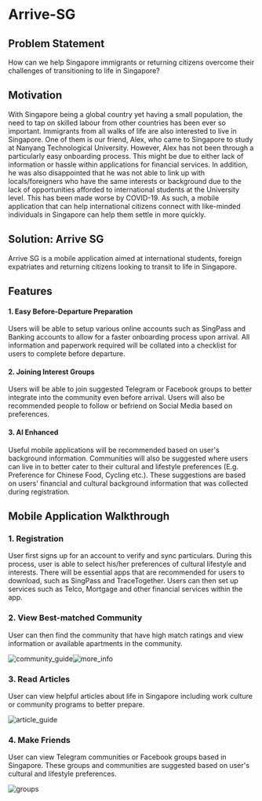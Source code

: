 # Arrive-SG

## Problem Statement
How can we help Singapore immigrants or returning citizens overcome their challenges of transitioning to life in Singapore?

 
## Motivation 
With Singapore being a global country yet having a small population, the need to tap on skilled labour from other countries has been ever so important. Immigrants from all walks of life are also interested to live in Singapore. One of them is our friend, Alex, who came to Singapore to study at Nanyang Technological University. However, Alex has not been through a particularly easy onboarding process. This might be due to either lack of information or hassle within applications for financial services. In addition, he was also disappointed that he was not able to link up with locals/foreigners who have the same interests or background due to the lack of opportunities afforded to international students at the University level. This has been made worse by COVID-19. As such, a mobile application that can help international citizens connect with like-minded individuals in Singapore can help them settle in more quickly. 


## Solution: Arrive SG
Arrive SG is a mobile application aimed at international students, foreign expatriates and returning citizens looking to transit to life in Singapore. 

## Features

#### 1. Easy Before-Departure Preparation
Users will be able to setup various online accounts such as SingPass and Banking accounts to allow for a faster onboarding process upon arrival. All information and paperwork required will be collated into a checklist for users to complete before departure. 

#### 2. Joining Interest Groups
Users will be able to join suggested Telegram or Facebook groups to better integrate into the community even before arrival. Users will also be recommended people to follow or befriend on Social Media based on preferences.

#### 3. AI Enhanced
Useful mobile applications will be recommended based on user's background information. Communities will also be suggested where users can live in to better cater to their cultural and lifestyle preferences (E.g. Preference for Chinese Food, Cycling etc.). These suggestions are based on users' financial and cultural background information that was collected during registration.


## Mobile Application Walkthrough

### 1. Registration
User first signs up for an account to verify and sync particulars. During this process, user is able to select his/her preferences of cultural lifestyle and interests. There will be essential apps that are recommended for users to download, such as SingPass and TraceTogether. Users can then set up services such as Telco, Mortgage and other financial services within the app.

### 2. View Best-matched Community
User can then find the community that have high match ratings and view information or available apartments in the community.

![community_guide](/assets/home1.png)![more_info](/assets/more_info_community.png)

### 3. Read Articles
User can view helpful articles about life in Singapore including work culture or community programs to better prepare.

![article_guide](/assets/home2.png)

### 4. Make Friends
User can view Telegram communities or Facebook groups based in Singapore. These groups and communities are suggested based on user's cultural and lifestyle preferences.

![groups](/assets/group_join.png)



